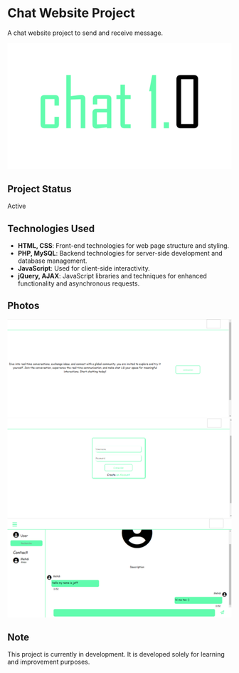 # Chat Website Project

A chat website project to send and receive message.

![Project Logo](https://github.com/MehdiHAZOURLI/ChatWebsite/blob/main/Ressources/Logo/logo.png)

## Project Status
Active

## Technologies Used
- **HTML, CSS**: Front-end technologies for web page structure and styling.
- **PHP, MySQL**: Backend technologies for server-side development and database management.
- **JavaScript**: Used for client-side interactivity.
- **jQuery, AJAX**: JavaScript libraries and techniques for enhanced functionality and asynchronous requests.
## Photos
![HomePage](https://github.com/MehdiHAZOURLI/ChatWebsite/blob/main/Ressources/photos/photo1.png)
![logiInPage](https://github.com/MehdiHAZOURLI/ChatWebsite/blob/main/Ressources/photos/photo2.png)
![chatPage](https://github.com/MehdiHAZOURLI/ChatWebsite/blob/main/Ressources/photos/photo3.png)

## Note

This project is currently in development.
It is developed solely for learning and improvement purposes.


